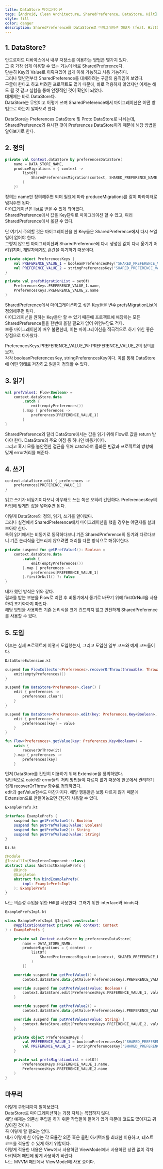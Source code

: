 ```yaml
---
title: DataStore 마이그레이션
tags: [Android, Clean Architecture, SharedPreference, DataStore, Hilt]
style: fill
color: danger
description: SharedPreference를 DataStore로 마이그레이션 해보자 (feat. Hilt)
---
```


## 1. DataStore?

안드로이드 디바이스에서 내부 저장소를 이용하는 방법은 몇가지 있다.   
그 중 가장 쉽게 이용할 수 있는 기능이 바로 SharedPreference다.   
단순히 Key와 Value로 이뤄져있어 쉽게 이해 가능하고 사용 가능하다.   
그러나 몇년전부터 SharedPreference를 대체하려는 구글의 움직임이 보였다.   
구글이 한다고 하고 버려진 프로젝트도 많기 때문에, 바로 적용하지 않았지만 이제는 해도 될 것 같고 실험을 통해 안정적인 것이 확인이 되었다.   
대체제는 바로 DataStore다.   
DataStore는 무엇이고 어떻게 쓰며 SharedPreference에서 마이그레이션은 어떤 방법으로 하는지 알아보려 한다.   

DataStore는 Preferences DataStore 및 Proto DataStore로 나뉘는데,   
SharedPreference와 유사한 것이 Preferences DataStore이기 때문에 해당 방법을 알아보기로 한다.   

## 2. 정의

```kotlin
private val Context.dataStore by preferencesDataStore(
    name = DATA_STORE_NAME,
    produceMigrations = { context ->
        listOf(
            SharedPreferencesMigration(context, SHARED_PREFERENCE_NAME, prefsMigrationList)
        )
    })
```

정의는 name만 정의해주면 되며 필요에 따라 produceMigrations를 같이 파라미터로 넘겨주면 된다.   
마이그레이션은 list로 받을 수 있게 되어있다.   
SharedPreference에서 값을 Key단위로 마이그레이션 할 수 있고, 여러 SharedPreference에서 옮길 수 있다.   

단 여기서 주의할 것은 마이그레이션을 한 Key들은 SharedPreference에서 다시 쓰일일이 없어야 한다.   
그렇지 않으면 마이그레이션과 SharedPreference에 다시 생성된 값이 다시 옮기기 어려워지며, 개발자에게도 혼란을 야기하기 때문이다.   

```kotlin
private object PreferencesKeys {
    val PREFERENCE_VALUE_1 = booleanPreferencesKey("SHARED_PREFERENCE_VALUE_1")
    val PREFERENCE_VALUE_2 = stringPreferencesKey("SHARED_PREFERENCE_VALUE_2")
}

private val prefsMigrationList = setOf(
    PreferencesKeys.PREFERENCE_VALUE_1.name,
    PreferencesKeys.PREFERENCE_VALUE_2.name
)
```

SharedPreference에서 마이그레이션하고 싶은 Key들을 변수 prefsMigrationList에 정의해주면 된다.   
마이그레이션을 원하는 Key들만 할 수 있기 때문에 프로젝트에 해당하는 모든 SharedPreference들을 한번에 옮길 필요가 없어 위험부담도 적다.   
보통 마이그레이션이 매우 불편한데, 이는 마이그레이션을 적극적으로 하기 위한 좋은 장점으로 다가왔다.   

PreferencesKeys.PREFERENCE_VALUE_1와 PREFERENCE_VALUE_2의 정의를 보자.   
각각 booleanPreferencesKey, stringPreferencesKey이다. 이를 통해 DataStore에 어떤 형태로 저장하고 읽을지 정의할 수 있다.   

## 3. 읽기

```kotlin
val prefValue1: Flow<Boolean> = 
	context.dataStore.data
	    .catch {
	    	emit(emptyPreferences())
	    }.map { preferences ->
	        preferences[PREFERENCE_VALUE_1]
	    }
}
```

SharedPreference와 달리 DataStore에서는 값을 읽기 위해 Flow로 값을 return 받아야 한다. DataStore의 주요 이점 중 하나인 비동기이다.   
그리고 혹시 모를 불안전한 접근을 위해 catch하여 올바른 빈값과 프로젝트의 방향에 맞게 error처리를 해준다.   

## 4. 쓰기

```kotlin
context.dataStore.edit { preferences ->
    preferences[PREFERENCE_VALUE_1]
}
```

읽고 쓰기가 비동기이다보니 아무래도 쓰는 쪽은 오히려 간단하다. PreferencesKey의 타입에 맞게만 값을 넣어주면 된다.   

이렇게 DataStore의 정의, 읽기, 쓰기를 알아봤다.   
그러나 실전에서 SharedPreference에서 마이그레이션을 했을 경우는 어떤지를 살펴보아야 한다.   
특히 읽기에서는 비동기로 동작하다보니 기존 SharedPreference의 동기와 다르다보니 기존 논리식을 건드리지 않으려면 처리를 다른 방식으로 해줘야한다.   

```kotlin
private suspend fun getPrefValue1(): Boolean =
	context.dataStore.data
	    .catch {
	        emit(emptyPreferences())
	    }.map { preferences ->
	        preferences[PREFERENCE_VALUE_1]
	    }.firstOrNull() ?: false
}
```

내가 했던 방식은 위와 같다.   
결과를 받는 부분을 Flow로 리턴 후 비동기에서 동기로 바꾸기 위해 firstOrNull을 사용하여 초기화까지 마친다.   
해당 방법을 사용하면 기존 논리식을 크게 건드리지 않고 안전하게 SharedPreference를 사용할 수 있다.   

## 5. 도입

이후는 실제 프로젝트에 어떻게 도입했는지, 그리고 도입한 일부 코드와 예제 코드들이다.   

```kotlin
DataStoreExtension.kt

suspend fun FlowCollector<Preferences>.recoverOrThrow(throwable: Throwable) {
    emit(emptyPreferences())
}

suspend fun DataStore<Preferences>.clear() {
    edit { preferences ->
        preferences.clear()
    }
}

suspend fun DataStore<Preferences>.edit(key: Preferences.Key<Boolean>, value: Boolean) {
    edit { preferences ->
        preferences[key] = value
    }
}

fun Flow<Preferences>.getValue(key: Preferences.Key<Boolean>) =
    catch {
        recoverOrThrow(it)
    }.map { preferences ->
        preferences[key]
    }
```

먼저 DataStore를 간단히 이용하기 위해 Extension을 정의하였다.   
일반적으로 catch한 error들의 처리 방법들이 다르지 않기 때문에 한곳에서 관리하기 쉽게 recoverOrThrow 함수로 정의하였다.   
edit과 getValue함수도 마찬가지다. 해당 행동들은 보통 다르지 않기 때문에 Extension으로 만들어놓으면 간단히 사용할 수 있다.   

```kotlin
ExamplePrefs.kt

interface ExamplePrefs {
    suspend fun getPrefValue1(): Boolean
    suspend fun putPrefValue1(value: Boolean)
    suspend fun getPrefValue2(): String
    suspend fun putPrefValue2(value: String)
}
```

```kotlin
Di.kt

@Module
@InstallIn(SingletonComponent::class)
abstract class AbstractExamplePrefs {
    @Binds
    @Singleton
    abstract fun bindExamplePrefs(
        impl: ExamplePrefsImpl
    ): ExamplePrefs
}

```

나는 의존성 주입을 위한 Hilt를 사용한다. 그러기 위한 interface와 binds다.   

```kotlin
ExamplePrefsImpl.kt

class ExamplePrefsImpl @Inject constructor(
    @ApplicationContext private val context: Context
) : ExamplePrefs {
    
    private val Context.dataStore by preferencesDataStore(
        name = DATA_STORE_NAME,
        produceMigrations = { context ->
            listOf(
                SharedPreferencesMigration(context, SHARED_PREFERENCE_NAME, prefsMigrationList)
            )
        })

    override suspend fun getPrefValue1() =
        context.dataStore.data.getValue(PreferencesKeys.PREFERENCE_VALUE_1).firstOrNull() ?: false

    override suspend fun putPrefValue1(value: Boolean) {
        context.dataStore.edit(PreferencesKeys.PREFERENCE_VALUE_1, value)
    }

    override suspend fun getPrefValue2() =
        context.dataStore.data.getValue(PreferencesKeys.PREFERENCE_VALUE_2).firstOrNull() ?: ""

    override suspend fun putPrefValue2(value: String) {
        context.dataStore.edit(PreferencesKeys.PREFERENCE_VALUE_2, value)
    }

    private object PreferencesKeys {
        val PREFERENCE_VALUE_1 = booleanPreferencesKey("SHARED_PREFERENCE_VALUE_1")
        val PREFERENCE_VALUE_2 = stringPreferencesKey("SHARED_PREFERENCE_VALUE_2")
    }

    private val prefsMigrationList = setOf(
        PreferencesKeys.PREFERENCE_VALUE_1.name,
        PreferencesKeys.PREFERENCE_VALUE_2.name
    )
}
```

## 마무리

이렇게 구현체까지 알아보았다.   
DataStore로 마이그레이션하는 과정 자체는 복잡하지 않다.   
해당 예제는 의존성 주입을 하기 위한 작업들이 들어가 있기 때문에 코드도 많아지고 귀찮아진 것이다.   
꼭 이렇게 할 필요는 없다.   
내가 이렇게 한 이유는 각 모듈간 의존 혹은 클린 아키텍처를 최대한 이용하고, 테스트 코드를 적용할 수 있게 하기 위함이다.   
이렇게 적용한 내용은 View에서 사용하던 ViewModel에서 사용하던 상관 없이 각자 아키텍처 패턴에 맞게 사용하기 바란다.   
나는 MVVM 패턴에서 ViewModel에 사용 중이다.   

